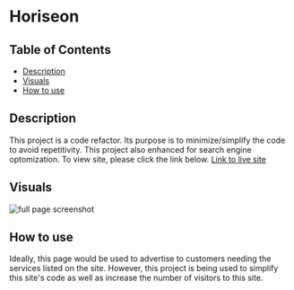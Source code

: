 # Horiseon

## Table of Contents
* [Description](#description)
* [Visuals](#visuals)
* [How to use](#use)

## Description
This project is a code refactor.  Its purpose is to minimize/simplify the code to avoid repetitivity.  This project also enhanced for search engine optomization.  To view site, please click the link below.
[Link to live site](https://tedtalktimmy.github.io/horiseon-refactor-project/)

## Visuals
![full page screenshot](./assets/images/Horiseon-Search-Optomization.png)

## How to use
Ideally, this page would be used to advertise to customers needing the services listed on the site.  However, this project is being used to simplify this site's code as well as increase the number of visitors to this site.